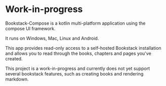 # Work-in-progress

Bookstack-Compose is a kotlin multi-platform application using the compose UI framework.

It runs on Windows, Mac, Linux and Android.

This app provides read-only access to a self-hosted Bookstack installation and allows you to read through the books, chapters and pages you've created.

This project is a work-in-progress and currently does not yet support several bookstack features, such as creating books and rendering markdown.
